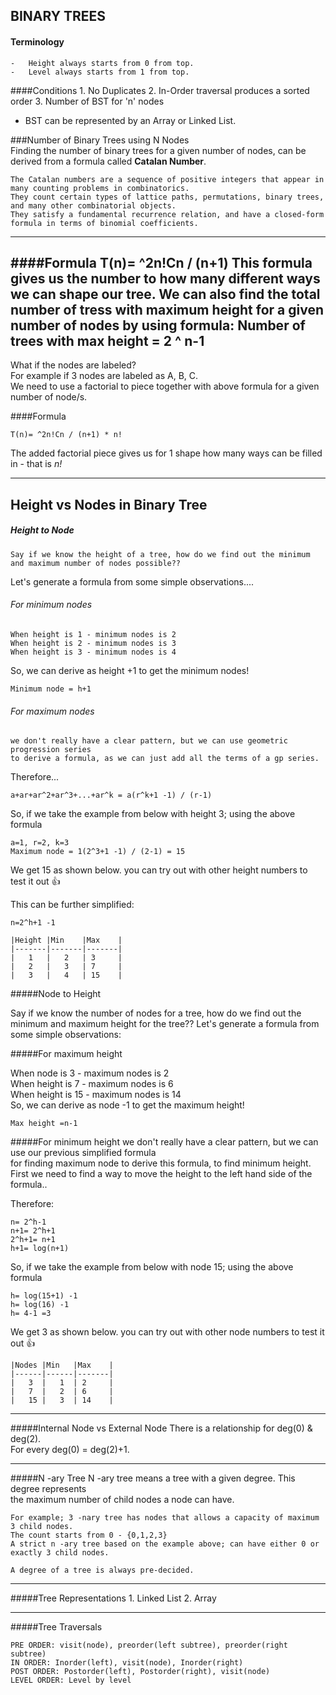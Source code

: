 BINARY TREES
--
#### Terminology
    -   Height always starts from 0 from top.  
    -   Level always starts from 1 from top.  

####Conditions
    1.  No Duplicates
    2.  In-Order traversal produces a sorted order
    3.  Number of BST for 'n' nodes

-   BST can be represented by an Array or Linked List.

###Number of Binary Trees using N Nodes  
Finding the number of binary trees for a given number of nodes, can be derived from a formula called **Catalan Number**.

    The Catalan numbers are a sequence of positive integers that appear in many counting problems in combinatorics. 
    They count certain types of lattice paths, permutations, binary trees, and many other combinatorial objects. 
    They satisfy a fundamental recurrence relation, and have a closed-form formula in terms of binomial coefficients.  

---

####Formula
    T(n)= ^2n!Cn / (n+1)
This formula gives us the number to how many different ways we can shape our tree.
We can also find the total number of tress with maximum height for a given number of nodes by using formula:
    Number of trees with max height = 2 ^ n-1
---

What if the nodes are labeled?  
For example if 3 nodes are labeled as A, B, C.  
We need to use a factorial to piece together with above formula for a given number of node/s. 

####Formula

    T(n)= ^2n!Cn / (n+1) * n!
The added factorial piece gives us for 1 shape how many ways can be filled in - that is *n!*

---

## Height vs Nodes in Binary Tree

##### Height to Node

    Say if we know the height of a tree, how do we find out the minimum and maximum number of nodes possible??  
Let's generate a formula from some simple observations....

###### For minimum nodes
    When height is 1 - minimum nodes is 2  
    When height is 2 - minimum nodes is 3  
    When height is 3 - minimum nodes is 4  
So, we can derive as height +1 to get the minimum nodes!

    Minimum node = h+1

###### For maximum nodes
    we don't really have a clear pattern, but we can use geometric progression series   
    to derive a formula, as we can just add all the terms of a gp series.  

Therefore...
    
    a+ar+ar^2+ar^3+...+ar^k = a(r^k+1 -1) / (r-1)
So, if we take the example from below with height 3; using the above formula

    a=1, r=2, k=3
    Maximum node = 1(2^3+1 -1) / (2-1) = 15
We get 15 as shown below. you can try out with other height numbers to test it out :+1:

This can be further simplified:

    n=2^h+1 -1

    |Height |Min    |Max    |
    |-------|-------|-------|
    |   1   |   2   | 3     |
    |   2   |   3   | 7     |
    |   3   |   4   | 15    |


#####Node to Height

Say if we know the number of nodes for a tree, how do we find out the minimum and maximum height for the tree??
Let's generate a formula from some simple observations:  

#####For maximum height

When node is 3 - maximum nodes is 2  
When height is 7 - maximum nodes is 6  
When height is 15 - maximum nodes is 14  
So, we can derive as node -1 to get the maximum height!

    Max height =n-1

#####For minimum height
we don't really have a clear pattern, but we can use our previous simplified formula  
for finding maximum node to derive this formula, to find minimum height.  
First we need to find a way to move the height to the left hand side of the formula..  

Therefore:
    
    n= 2^h-1
    n+1= 2^h+1
    2^h+1= n+1
    h+1= log(n+1)
So, if we take the example from below with node 15; using the above formula

    h= log(15+1) -1
    h= log(16) -1
    h= 4-1 =3
We get 3 as shown below. you can try out with other node numbers to test it out :+1:

    |Nodes |Min   |Max    |
    |------|------|-------|
    |   3  |   1  | 2     |
    |   7  |   2  | 6     |
    |   15 |   3  | 14    |


---
#####Internal Node vs External Node
    There is a relationship for deg(0) & deg(2).  
    For every deg(0) = deg(2)+1.

---
#####N -ary Tree
    N -ary tree means a tree with a given degree. This degree represents  
    the maximum number of child nodes a node can have.  
    
    For example; 3 -nary tree has nodes that allows a capacity of maximum 3 child nodes.  
    The count starts from 0 - {0,1,2,3}  
    A strict n -ary tree based on the example above; can have either 0 or exactly 3 child nodes.
    
    A degree of a tree is always pre-decided.

---
#####Tree Representations
    1.  Linked List
    2.  Array


---
#####Tree Traversals

    PRE ORDER: visit(node), preorder(left subtree), preorder(right subtree)  
    IN ORDER: Inorder(left), visit(node), Inorder(right)  
    POST ORDER: Postorder(left), Postorder(right), visit(node)  
    LEVEL ORDER: Level by level



